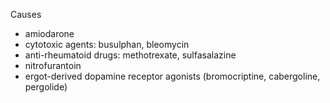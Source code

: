 Causes  
* amiodarone
* cytotoxic agents: busulphan, bleomycin
* anti\-rheumatoid drugs: methotrexate, sulfasalazine
* nitrofurantoin
* ergot\-derived dopamine receptor agonists (bromocriptine, cabergoline, pergolide)
